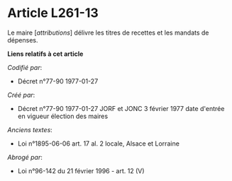 # Article L261-13

Le maire [*attributions*] délivre les titres de recettes et les mandats de dépenses.

**Liens relatifs à cet article**

_Codifié par_:

  - Décret n°77-90 1977-01-27

_Créé par_:

  - Décret n°77-90 1977-01-27 JORF et JONC 3 février 1977 date d'entrée en vigueur élection des maires

_Anciens textes_:

  - Loi n°1895-06-06 art. 17 al. 2 locale, Alsace et Lorraine

_Abrogé par_:

  - Loi n°96-142 du 21 février 1996 - art. 12 (V)
